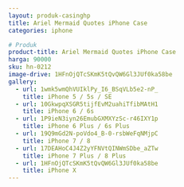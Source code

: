 ```yaml
---
layout: produk-casinghp
title: Ariel Mermaid Quotes iPhone Case
categories: iphone

# Produk
product-title: Ariel Mermaid Quotes iPhone Case
harga: 90000
sku: hn-0212
image-drive: 1HFnOjQTcSKmK5tQvQW6Gl3JUf0ka58be
gallery:
  - url: 1wmk5wmQhVUIklPy_I6_BSqVLb5e2-nP_
    title: iPhone 5 / 5s / SE
  - url: 10GkwpqXSGR5tijfEvM2uahiTfibMAtH1
    title: iPhone 6 / 6s
  - url: 1P9ieN3iyn26EmubGXMXYzSc-r46IXY1p
    title: iPhone 6 Plus / 6s Plus
  - url: 19Q9mGd2N-poVdo4_B-0-rsbWeFqNMjpC
    title: iPhone 7 / 8
  - url: 17DEAHoC4J4Z2yYFNVtQINWmSDbe_aZTw
    title: iPhone 7 Plus / 8 Plus
  - url: 1HFnOjQTcSKmK5tQvQW6Gl3JUf0ka58be
    title: iPhone X
---
```

